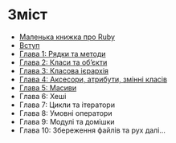 # Зміст

* [Маленька книжка про Ruby](/README.md)
* [Вступ](/chapters/00-Introduction.md)
* [Глава 1: Рядки та методи](/chapters/01-Strings-and-Methods.md)
* [Глава 2: Класи та об’єкти](/chapters/02-Classes-and-Objects.md)
* [Глава 3: Класова ієрархія](/chapters/03-Class-Hierarchies.md)
* [Глава 4: Аксесори, атрибути, змінні класів](/chapters/04-Accessors-Attributes-Class-Variables.md)
* [Глава 5: Масиви](/chapters/05-Arrays.m)
* Глава 6: Хеші
* Глава 7: Цикли та ітератори
* Глава 8: Умовні оператори
* Глава 9: Модулі та домішки
* Глава 10: Збереження файлів та рух далі…

